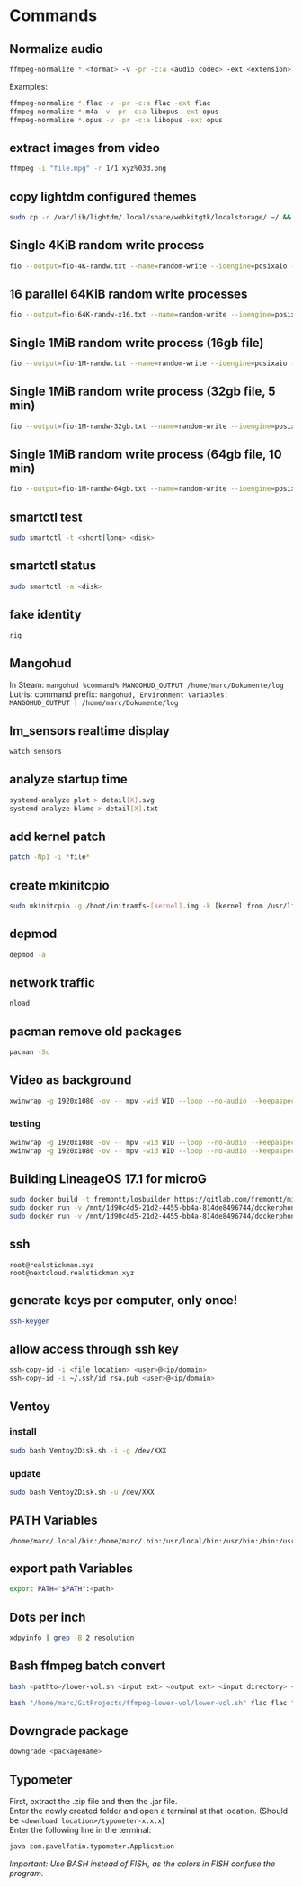 # Commands

## Normalize audio
```bash
ffmpeg-normalize *.<format> -v -pr -c:a <audio codec> -ext <extension>
```
Examples:
```bash
ffmpeg-normalize *.flac -v -pr -c:a flac -ext flac
ffmpeg-normalize *.m4a -v -pr -c:a libopus -ext opus
ffmpeg-normalize *.opus -v -pr -c:a libopus -ext opus
```

## extract images from video
```bash
ffmpeg -i "file.mpg" -r 1/1 xyz%03d.png
```

## copy lightdm configured themes
```bash
sudo cp -r /var/lib/lightdm/.local/share/webkitgtk/localstorage/ ~/ && sudo chmod -Rv 777 ~/localstorage/
```

## Single 4KiB random write process
```bash
fio --output=fio-4K-randw.txt --name=random-write --ioengine=posixaio --rw=randwrite --bs=4k --size=4g --numjobs=1 --iodepth=1 --runtime=120 --time_based --end_fsync=1
```

## 16 parallel 64KiB random write processes
```bash
fio --output=fio-64K-randw-x16.txt --name=random-write --ioengine=posixaio --rw=randwrite --bs=64k --size=256m --numjobs=16 --iodepth=16 --runtime=120 --time_based --end_fsync=1
```

## Single 1MiB random write process (16gb file)
```bash
fio --output=fio-1M-randw.txt --name=random-write --ioengine=posixaio --rw=randwrite --bs=1m --size=16g --numjobs=1 --iodepth=1 --runtime=120 --time_based --end_fsync=1
```

## Single 1MiB random write process (32gb file, 5 min)
```bash
fio --output=fio-1M-randw-32gb.txt --name=random-write --ioengine=posixaio --rw=randwrite --bs=1m --size=32g --numjobs=1 --iodepth=1 --runtime=300 --time_based --end_fsync=1
```

## Single 1MiB random write process (64gb file, 10 min)
```bash
fio --output=fio-1M-randw-64gb.txt --name=random-write --ioengine=posixaio --rw=randwrite --bs=1m --size=64g --numjobs=1 --iodepth=1 --runtime=600 --time_based --end_fsync=1
```

## smartctl test
```bash
sudo smartctl -t <short|long> <disk>
```

## smartctl status
```bash
sudo smartctl -a <disk>
```

## fake identity
```bash
rig
```

## Mangohud
In Steam: ``` mangohud %command% MANGOHUD_OUTPUT /home/marc/Dokumente/log ```
Lutris: command prefix: ``` mangohud, Environment Variables: MANGOHUD_OUTPUT | /home/marc/Dokumente/log ```

## lm_sensors realtime display
```bash
watch sensors
```

## analyze startup time
```bash
systemd-analyze plot > detail[X].svg
systemd-analyze blame > detail[X].txt
```

## add kernel patch
```bash
patch -Np1 -i *file*
```

## create mkinitcpio
```bash
sudo mkinitcpio -g /boot/initramfs-[kernel].img -k [kernel from /usr/lib/modules]
```

## depmod
```bash
depmod -a
```

## network traffic
```bash
nload
```

## pacman remove old packages
```bash
pacman -Sc
```

## Video as background
```bash
xwinwrap -g 1920x1080 -ov -- mpv -wid WID --loop --no-audio --keepaspect=no --no-osc <file>
```

### testing
```bash
xwinwrap -g 1920x1080 -ov -- mpv -wid WID --loop --no-audio --keepaspect=no --no-osc --vo=gpu /home/marc/Bilder/Backgrounds/Animated\ Backgrounds/Dune/Dune.mp4
xwinwrap -g 1920x1080 -ov -- mpv -wid WID --loop --no-audio --keepaspect=no --no-osc --vo=vaapi /home/marc/Bilder/Backgrounds/Animated\ Backgrounds/Dune/Dune.mp4
```

## Building LineageOS 17.1 for microG
```bash
sudo docker build -t fremontt/losbuilder https://gitlab.com/fremontt/minimal-docker-for-lineageos/image.git
sudo docker run -v /mnt/1d90c4d5-21d2-4455-bb4a-814de8496744/dockerphone/lineageosformicrog/:/root/los-build -e DEVICE_VENDOR="oneplus" -e DEVICE_CODENAME="oneplus3" -e LOS_SIGSPOOF_TYPE="RESTRICTED" -e LOS_ENABLE_CUSTOM_PACKAGES="YES" -e LOS_CUSTOM_PACKAGES="GmsCore GsfProxy FakeStore MozillaNlpBackend FDroid FDroidPrivilegedExtension AuroraStore AuroraServices NominatimNlpBackend OpenWeatherMapWeatherProvider" fremontt/losbuilder
sudo docker run -v /mnt/1d90c4d5-21d2-4455-bb4a-814de8496744/dockerphone/lineageosformicrog/:/root/los-build -e DEVICE_VENDOR="oneplus" -e DEVICE_CODENAME="oneplus3" -e LOS_SIGSPOOF_TYPE="FULL" -e LOS_ENABLE_CUSTOM_PACKAGES="YES" -e LOS_CUSTOM_PACKAGES="" fremontt/losbuilder
```

## ssh
```
root@realstickman.xyz
root@nextcloud.realstickman.xyz
```

## generate keys per computer, only once!
```bash
ssh-keygen
```

## allow access through ssh key
```bash
ssh-copy-id -i <file location> <user>@<ip/domain>
ssh-copy-id -i ~/.ssh/id_rsa.pub <user>@<ip/domain>
```

## Ventoy
### install
```bash
sudo bash Ventoy2Disk.sh -i -g /dev/XXX
```
### update
```bash
sudo bash Ventoy2Disk.sh -u /dev/XXX
```

## PATH Variables
```
/home/marc/.local/bin:/home/marc/.bin:/usr/local/bin:/usr/bin:/bin:/usr/local/sbin:/var/lib/flatpak/exports/bin:/usr/lib/jvm/default/bin:/usr/bin/site_perl:/usr/bin/vendor_perl:/usr/bin/core_perl
```

## export path Variables
```bash
export PATH="$PATH":<path>
```

## Dots per inch
```bash
xdpyinfo | grep -B 2 resolution
```

## Bash ffmpeg batch convert
```bash
bash <pathto>/lower-vol.sh <input ext> <output ext> <input directory> <output directory> <other options>
```
```bash
bash "/home/marc/GitProjects/ffmpeg-lower-vol/lower-vol.sh" flac flac "/home/marc/Downloads/newmusik/" "/home/marc/Downloads/newmusik/converted" "-filter:a volume=0.25"
```

## Downgrade package
```bash
downgrade <packagename>
```

## Typometer
First, extract the .zip file and then the .jar file.  
Enter the newly created folder and open a terminal at that location. (Should be `<download location>/typometer-x.x.x`)  
Enter the following line in the terminal:  
```bash
java com.pavelfatin.typometer.Application
```

*Important: Use BASH instead of FISH, as the colors in FISH confuse the program.*  
